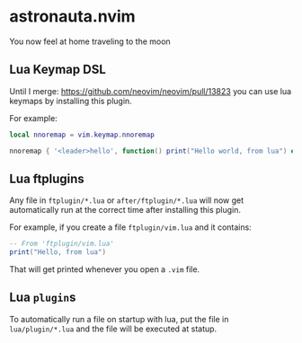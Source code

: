# astronauta.nvim

You now feel at home traveling to the moon


## Lua Keymap DSL

Until I merge: https://github.com/neovim/neovim/pull/13823 you can use lua keymaps by installing this plugin.

For example:

```lua
local nnoremap = vim.keymap.nnoremap

nnoremap { '<leader>hello', function() print("Hello world, from lua") end }
```

## Lua ftplugins

Any file in `ftplugin/*.lua` or `after/ftplugin/*.lua` will now get automatically run at the correct time after installing this plugin.

For example, if you create a file `ftplugin/vim.lua` and it contains:

```lua
-- From 'ftplugin/vim.lua'
print("Hello, from lua")
```

That will get printed whenever you open a `.vim` file.

## Lua `plugin`s

To automatically run a file on startup with lua, put the file in `lua/plugin/*.lua` and the file will be executed at statup.
